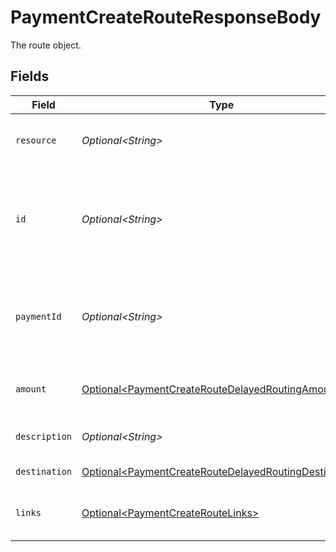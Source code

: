 # PaymentCreateRouteResponseBody

The route object.


## Fields

| Field                                                                                                                                                                                           | Type                                                                                                                                                                                            | Required                                                                                                                                                                                        | Description                                                                                                                                                                                     | Example                                                                                                                                                                                         |
| ----------------------------------------------------------------------------------------------------------------------------------------------------------------------------------------------- | ----------------------------------------------------------------------------------------------------------------------------------------------------------------------------------------------- | ----------------------------------------------------------------------------------------------------------------------------------------------------------------------------------------------- | ----------------------------------------------------------------------------------------------------------------------------------------------------------------------------------------------- | ----------------------------------------------------------------------------------------------------------------------------------------------------------------------------------------------- |
| `resource`                                                                                                                                                                                      | *Optional\<String>*                                                                                                                                                                             | :heavy_minus_sign:                                                                                                                                                                              | Indicates the response contains a route object. Will always contain the string `route` for this endpoint.                                                                                       |                                                                                                                                                                                                 |
| `id`                                                                                                                                                                                            | *Optional\<String>*                                                                                                                                                                             | :heavy_minus_sign:                                                                                                                                                                              | The identifier uniquely referring to this route. Mollie assigns this identifier at route creation time. Mollie will always refer to the route by this ID. Example: `crt_dyARQ3JzCgtPDhU2Pbq3J`. | crt_dyARQ3JzCgtPDhU2Pbq3J                                                                                                                                                                       |
| `paymentId`                                                                                                                                                                                     | *Optional\<String>*                                                                                                                                                                             | :heavy_minus_sign:                                                                                                                                                                              | The unique identifier of the payment. For example: `tr_5B8cwPMGnU6qLbRvo7qEZo`. The full payment object can be retrieved via the payment URL in the `_links` object.                            | tr_5B8cwPMGnU                                                                                                                                                                                   |
| `amount`                                                                                                                                                                                        | [Optional\<PaymentCreateRouteDelayedRoutingAmount>](../../models/operations/PaymentCreateRouteDelayedRoutingAmount.md)                                                                          | :heavy_minus_sign:                                                                                                                                                                              | The amount of the route. That amount that will be routed to the specified destination.                                                                                                          |                                                                                                                                                                                                 |
| `description`                                                                                                                                                                                   | *Optional\<String>*                                                                                                                                                                             | :heavy_minus_sign:                                                                                                                                                                              | The description of the route. This description is shown in the reports.                                                                                                                         | Payment for Order #12345                                                                                                                                                                        |
| `destination`                                                                                                                                                                                   | [Optional\<PaymentCreateRouteDelayedRoutingDestination>](../../models/operations/PaymentCreateRouteDelayedRoutingDestination.md)                                                                | :heavy_minus_sign:                                                                                                                                                                              | The destination of the route.                                                                                                                                                                   |                                                                                                                                                                                                 |
| `links`                                                                                                                                                                                         | [Optional\<PaymentCreateRouteLinks>](../../models/operations/PaymentCreateRouteLinks.md)                                                                                                        | :heavy_minus_sign:                                                                                                                                                                              | An object with several relevant URLs. Every URL object will contain an `href` and a `type` field.                                                                                               |                                                                                                                                                                                                 |